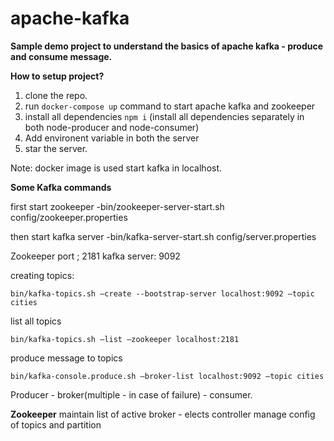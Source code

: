 # apache-kafka

**Sample demo project to understand the basics of apache kafka - produce and consume message.**

**How to setup project?**

1. clone the repo.
2. run `docker-compose up` command to start apache kafka and zookeeper
3. install all dependencies `npm i` (install all dependencies separately in both node-producer and node-consumer)
4. Add environent variable in both the server
5. star the server.

Note: docker image is used start kafka in localhost.

**Some Kafka commands**

first start zookeeper -bin/zookeeper-server-start.sh config/zookeeper.properties

then start kafka server -bin/kafka-server-start.sh config/server.properties

Zookeeper port ; 2181
kafka server: 9092

creating topics:

    bin/kafka-topics.sh —create --bootstrap-server localhost:9092 —topic cities

list all topics

    bin/kafka-topics.sh —list —zookeeper localhost:2181

produce message to topics

    bin/kafka-console.produce.sh —broker-list localhost:9092 —topic cities

Producer - broker(multiple - in case of failure) - consumer.

**Zookeeper**
maintain list of active broker - elects controller
manage config of topics and partition
